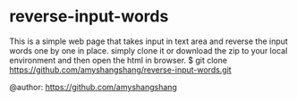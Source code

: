 # reverse-input-words
This is a simple web page that takes input in text area and reverse the input words one by one in place.
simply clone it or download the zip to your local environment and then open the html in browser.
$ git clone https://github.com/amyshangshang/reverse-input-words.git

@author: https://github.com/amyshangshang
